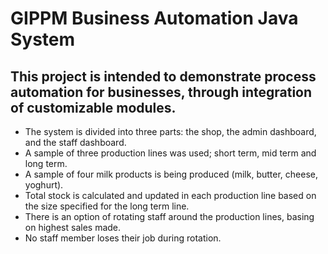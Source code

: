 # GIPPM Business Automation Java System

This project is intended to demonstrate process automation for businesses, through integration of customizable modules.
--
+ The system is divided into three parts: the shop, the admin dashboard, and the staff dashboard.
+ A sample of three production lines was used; short term, mid term and long term.
+ A sample of four milk products is being produced (milk, butter, cheese, yoghurt).
+ Total stock is calculated and updated in each production line based on the size specified for the long term line.
+ There is an option of rotating staff around the production lines, basing on highest sales made.
+ No staff member loses their job during rotation.
